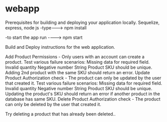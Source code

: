# webapp

Prerequisites for building and deploying your application locally.
Sequelize, express, node js
-type---> npm install

-to start the app run ----> npm start


Build and Deploy instructions for the web application.

Add Product
Permissions - Only users with an account can create a product.
Test various failure scenarios:
Missing data for required field.
Invalid quantity
Negative number
String
Product SKU should be unique. Adding 2nd product with the same SKU should return an error.
Update Product
Authorization check - The product can only be updated by the user that created it.
Test various failure scenarios:
Missing data for required field.
Invalid quantity
Negative number
String
Product SKU should be unique. Updating the product's SKU should return an error if another product in the database has same SKU.
Delete Product
Authorization check - The product can only be deleted by the user that created it.

Try deleting a product that has already been deleted..


